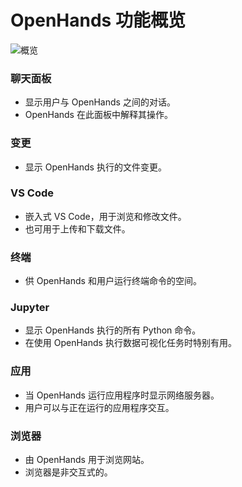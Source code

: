 # OpenHands 功能概览

![概览](/img/oh-features.png)

### 聊天面板
- 显示用户与 OpenHands 之间的对话。
- OpenHands 在此面板中解释其操作。

### 变更
- 显示 OpenHands 执行的文件变更。

### VS Code
- 嵌入式 VS Code，用于浏览和修改文件。
- 也可用于上传和下载文件。

### 终端
- 供 OpenHands 和用户运行终端命令的空间。

### Jupyter
- 显示 OpenHands 执行的所有 Python 命令。
- 在使用 OpenHands 执行数据可视化任务时特别有用。

### 应用
- 当 OpenHands 运行应用程序时显示网络服务器。
- 用户可以与正在运行的应用程序交互。

### 浏览器
- 由 OpenHands 用于浏览网站。
- 浏览器是非交互式的。
